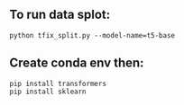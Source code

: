 ## To run data splot: 
`python tfix_split.py --model-name=t5-base`
## Create conda env then:
```
pip install transformers
pip install sklearn
```